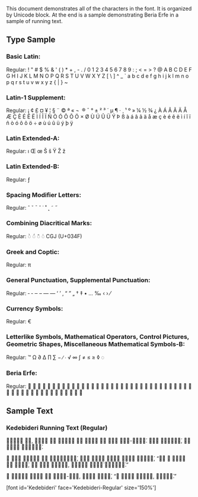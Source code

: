 
This document demonstrates all of the characters in the font. It is organized by Unicode block. At the end is a sample demonstrating Beria Erfe in a sample of running text.

## Type Sample

### Basic Latin:

Regular: <span dir="ltr" class='Kedebideri-R normal'> ! " # $ % & ' ( ) * + , - . / 0 1 2 3 4 5 6 7 8 9 : ; < = > ? @ A B C D E F G H I J K L M N O P Q R S T U V W X Y Z [ \ ] ^ _ ` a b c d e f g h i j k l m n o p q r s t u v w x y z { | } ~</span>

### Latin-1 Supplement:

Regular: <span dir="ltr" class='Kedebideri-R normal'>   ¡ ¢ £ ¤ ¥ ¦ § ¨ © ª « ¬ ­ ® ¯ ° ± ² ³ ´ µ ¶ · ¸ ¹ º » ¼ ½ ¾ ¿ À Á Â Ã Ä Å Æ Ç È É Ê Ë Ì Í Î Ï Ñ Ò Ó Ô Õ Ö × Ø Ù Ú Û Ü Ý Þ ß à á â ã ä å æ ç è é ê ë ì í î ï ñ ò ó ô õ ö ÷ ø ù ú û ü ý þ ÿ</span>

### Latin Extended-A:

Regular: <span dir="ltr" class='Kedebideri-R normal'> ı Œ œ Š š Ÿ Ž ž</span>

### Latin Extended-B:

Regular:<span dir="ltr" class='Kedebideri-R normal'> ƒ</span>

### Spacing Modifier Letters:

Regular: <span dir="ltr" class='Kedebideri-R normal'> ˆ ˇ ˉ ˘ ˙ ˚ ˛ ˜ ˝</span>

### Combining Diacritical Marks:

Regular: <span dir="ltr" class='Kedebideri-R normal'>&#x25cc;&#x0300; &#x25cc;&#x0301; &#x25cc;&#x0304; &#x25cc;&#x0307; CGJ (U+034F)

### Greek and Coptic:

Regular: <span dir="ltr" class='Kedebideri-R normal'> π </span>

### General Punctuation, Supplemental Punctuation:

Regular:<span dir="ltr" class='Kedebideri-R normal'> ‐ ‑ ‒ – — ― ‘ ’ ‚ “ ” „ † ‡ • … ‰ ‹ › ⁄ </span>

### Currency Symbols:

Regular: <span dir="ltr" class='Kedebideri-R normal'>&#x20AC;</span>


### Letterlike Symbols, Mathematical Operators, Control Pictures, Geometric Shapes, Miscellaneous Mathematical Symbols-B: 

Regular: <span dir="ltr" class='Kedebideri-R normal'>™ Ω ∂ ∆ ∏ ∑ − ∕ ∙ √ ∞ ∫ ≠ ≤ ≥ ◊ ◌ </span>

### Beria Erfe:

Regular:<span dir="ltr" class='Kedebideri-R normal'> &#x16EA0; &#x16EA1; &#x16EA2; &#x16EA3; &#x16EA4; &#x16EA5; &#x16EA6; &#x16EA7; &#x16EA8; &#x16EA9; &#x16EAA; &#x16EAB; &#x16EAC; &#x16EAD; &#x16EAE; &#x16EAF; &#x16EB0; &#x16EB1; &#x16EB2; &#x16EB3; &#x16EB4; &#x16EB5; &#x16EB6; &#x16EB7; &#x16EB8; &#x16EBB; &#x16EBC; &#x16EBD; &#x16EBE; &#x16EBF; &#x16EC0; &#x16EC1; &#x16EC2; &#x16EC3; &#x16EC4; &#x16EC5; &#x16EC6; &#x16EC7; &#x16EC8; &#x16EC9; &#x16ECA; &#x16ECB; &#x16ECC; &#x16ECD; &#x16ECE; &#x16ECF; &#x16ED0; &#x16ED1; &#x16ED2; &#x16ED3; </span>

## Sample Text


### Kedebideri Running Text (Regular)

<span class='Kedebideri-R normal'>𖺩𖻑𖺼𖺻𖻓 𖻇𖻂, 𖺼𖺻𖻀𖻑 𖻊𖻁 𖺼𖺻𖻌𖻐𖺻 𖻇𖻂 𖻀𖺾𖻇𖻂 𖻌𖻑 𖻄𖺾𖻓 𖻄𖺾𖻓-𖻀𖻂𖻇𖻂́. 𖺡𖺾𖻌 𖻄𖺾𖻐𖻐𖻂𖺾́, 𖻊𖻁 𖻄𖻂𖻀𖻊 𖻇𖺻𖻌𖺾𖻇𖻂́.
</span>

<span class='Kedebideri-R normal'>𖺶 𖺼𖺾𖻌 𖻀𖺻𖻌𖺽𖻂 𖻌𖻑 𖻄𖺾𖻎𖻂𖻌𖻂𖻀𖻂́, 𖺼𖺾𖻌 𖻐𖻊𖺽𖻑 𖻄𖻂𖻀𖻊 𖻄𖺾𖻌𖻂 𖻑𖻓𖺻𖻌𖻂́, “𖺠𖻓 𖻑 𖻀𖺾𖻇𖻂 𖻌𖻑 𖻃𖻑𖻀𖺾̀, 𖻊𖻁 𖺾𖻀𖻂 𖻇𖺻𖻀𖻂𖻇, 𖻄𖻊𖺽𖻂𖻂 𖻇𖺻𖻀𖺾̀ 𖻄𖺾𖺽𖺾𖻀𖻂̀.”
</span>

<span class='Kedebideri-R normal'>𖺶 𖻄𖻊𖺽𖻂𖻂 𖺼𖻂𖻓𖺾 𖻌𖻑 𖻄𖺾𖺽𖺾-𖻀𖻂𖻇, 𖻀𖻑𖻇𖻑 𖺼𖺾𖻌𖻂́, “𖺶 𖻀𖻑𖻇𖻑 𖻄𖺾𖺼𖺾𖻇, 𖻄𖺻𖻅𖻇𖻂̀.”
</span>



[font id='Kedebideri' face='Kedebideri-Regular' size='150%']


